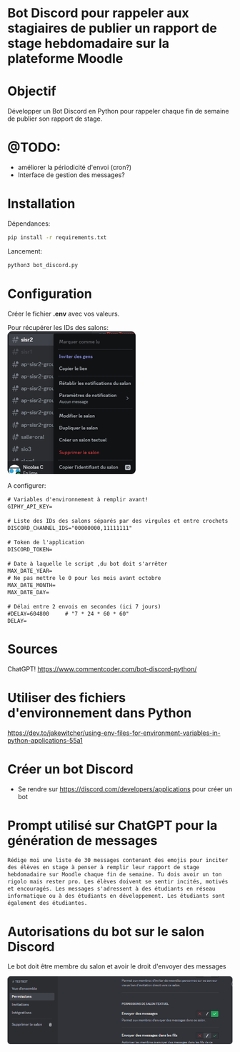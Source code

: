 # Bot Discord pour rappeler aux stagiaires de publier un rapport de stage hebdomadaire sur la plateforme Moodle

# Objectif

Développer un Bot Discord en Python pour rappeler chaque fin de semaine de publier son rapport de stage.

# @TODO:

- améliorer la périodicité d'envoi (cron?)
- Interface de gestion des messages?

# Installation

Dépendances:

```bash
pip install -r requirements.txt
```

Lancement:
```bash
python3 bot_discord.py
```

# Configuration

Créer le fichier **.env** avec vos valeurs.

Pour récupérer les IDs des salons:
![](readme_docs/id_salon.png)

A configurer:
```dotenv
# Variables d'environnement à remplir avant!
GIPHY_API_KEY=

# Liste des IDs des salons séparés par des virgules et entre crochets
DISCORD_CHANNEL_IDS="00000000,11111111"

# Token de l'application
DISCORD_TOKEN=

# Date à laquelle le script ,du bot doit s'arrêter
MAX_DATE_YEAR=
# Ne pas mettre le 0 pour les mois avant octobre
MAX_DATE_MONTH=
MAX_DATE_DAY=

# Délai entre 2 envois en secondes (ici 7 jours)
#DELAY=604800     # "7 * 24 * 60 * 60"
DELAY=
```

# Sources

ChatGPT!
https://www.commentcoder.com/bot-discord-python/


# Utiliser des fichiers d'environnement dans Python

https://dev.to/jakewitcher/using-env-files-for-environment-variables-in-python-applications-55a1

# Créer un bot Discord

- Se rendre sur https://discord.com/developers/applications pour créer un bot

# Prompt utilisé sur ChatGPT pour la génération de messages

```
Rédige moi une liste de 30 messages contenant des emojis pour inciter des élèves en stage à penser à remplir leur rapport de stage hebdomadaire sur Moodle chaque fin de semaine. Tu dois avoir un ton rigolo mais rester pro. Les élèves doivent se sentir incités, motivés et encouragés. Les messages s'adressent à des étudiants en réseau informatique ou à des étudiants en développement. Les étudiants sont également des étudiantes.
```

# Autorisations du bot sur le salon Discord

Le bot doit être membre du salon et avoir le droit d'envoyer des messages

![](readme_docs/0a9d1119.png)
